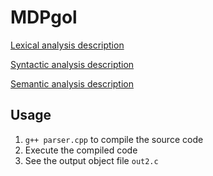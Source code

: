 # MDPgol
[Lexical analysis description](Description_T1.pdf)

[Syntactic analysis description](Description_T2.pdf)

[Semantic analysis description](Description_T3.pdf)

## Usage
1) `g++ parser.cpp` to compile the source code
2) Execute the compiled code
3) See the output object file `out2.c`
